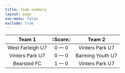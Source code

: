 ```yaml
---
title: Team summary
layout: page
nav-menu: false
exclude: true
---
```




|      Team 1      |  ::Score::  |      Team 2      |
|:----------------:|:-----------:|:----------------:|
| West Farleigh U7 | 0 &mdash; 0 | Vinters Park U7  |
| Vinters Park U7  | 0 &mdash; 0 | Barming Youth U7 |
|   Bearsted FC    | 1 &mdash; 0 | Vinters Park U7  |

 <br /><br /><br />